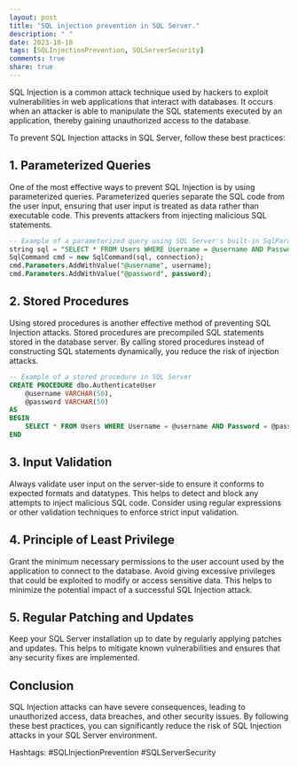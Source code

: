 ```yaml
---
layout: post
title: "SQL injection prevention in SQL Server."
description: " "
date: 2023-10-10
tags: [SQLInjectionPrevention, SQLServerSecurity]
comments: true
share: true
---
```


SQL Injection is a common attack technique used by hackers to exploit vulnerabilities in web applications that interact with databases. It occurs when an attacker is able to manipulate the SQL statements executed by an application, thereby gaining unauthorized access to the database.

To prevent SQL Injection attacks in SQL Server, follow these best practices:

## 1. Parameterized Queries

One of the most effective ways to prevent SQL Injection is by using parameterized queries. Parameterized queries separate the SQL code from the user input, ensuring that user input is treated as data rather than executable code. This prevents attackers from injecting malicious SQL statements.


```sql
-- Example of a parameterized query using SQL Server's built-in SqlParameter class in .NET
string sql = "SELECT * FROM Users WHERE Username = @username AND Password = @password";
SqlCommand cmd = new SqlCommand(sql, connection);
cmd.Parameters.AddWithValue("@username", username);
cmd.Parameters.AddWithValue("@password", password);
```

## 2. Stored Procedures

Using stored procedures is another effective method of preventing SQL Injection attacks. Stored procedures are precompiled SQL statements stored in the database server. By calling stored procedures instead of constructing SQL statements dynamically, you reduce the risk of injection attacks.


```sql
-- Example of a stored procedure in SQL Server
CREATE PROCEDURE dbo.AuthenticateUser
    @username VARCHAR(50),
    @password VARCHAR(50)
AS
BEGIN
    SELECT * FROM Users WHERE Username = @username AND Password = @password
END
```

## 3. Input Validation

Always validate user input on the server-side to ensure it conforms to expected formats and datatypes. This helps to detect and block any attempts to inject malicious SQL code. Consider using regular expressions or other validation techniques to enforce strict input validation.

## 4. Principle of Least Privilege

Grant the minimum necessary permissions to the user account used by the application to connect to the database. Avoid giving excessive privileges that could be exploited to modify or access sensitive data. This helps to minimize the potential impact of a successful SQL Injection attack.

## 5. Regular Patching and Updates

Keep your SQL Server installation up to date by regularly applying patches and updates. This helps to mitigate known vulnerabilities and ensures that any security fixes are implemented.

## Conclusion

SQL Injection attacks can have severe consequences, leading to unauthorized access, data breaches, and other security issues. By following these best practices, you can significantly reduce the risk of SQL Injection attacks in your SQL Server environment.

Hashtags: #SQLInjectionPrevention #SQLServerSecurity